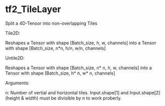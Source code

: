 # tf2_TileLayer

Split a 4D-Tensor into non-overlapping Tiles

Tile2D:

Reshapes a Tensor with shape [Batch_size, h, w, channels] into a Tensor with shape [Batch_size, n*n, h/n, w/n, channels]

Untile2D:

Reshapes a Tensor with shape [Batch_size, n* n, h, w, channels] into a Tensor with shape [Batch_size, h* n, w* n, channels]

Arguments:

n: Number of vertial and horizontal tiles. Input.shape[1] and Input.shape[2] (height & width) must be divisible by n to work proberly. 
